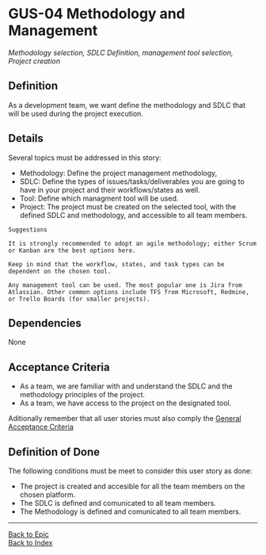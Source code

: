 # GUS-04 Methodology and Management
_Methodology selection, SDLC Definition, management tool selection, Project creation_

## Definition
As a development team, we want define the methodology and SDLC that will be used during the project execution.

## Details
Several topics must be addressed in this story:
* Methodology: Define the project management methodology,
* SDLC: Define the types of issues/tasks/deliverables you are going to have in your project and their workflows/states as well. 
* Tool: Define which managment tool will be used.
* Project: The project must be created on the selected tool, with the defined SDLC and methodology, and accessible to all team members.

```
Suggestions 

It is strongly recommended to adopt an agile methodology; either Scrum or Kanban are the best options here.

Keep in mind that the workflow, states, and task types can be dependent on the chosen tool.

Any management tool can be used. The most popular one is Jira from Atlassian. Other common options include TFS from Microsoft, Redmine, or Trello Boards (for smaller projects).
```

## Dependencies
None

## Acceptance Criteria
* As a team, we are familiar with and understand the SDLC and the methodology principles of the project.
* As a team, we have access to the project on the designated tool.

Aditionally remember that all user stories must also comply the [General Acceptance Criteria](../generalAcceptanceCriteria.md)

## Definition of Done
The following conditions must be meet to consider this user story as done:
* The project is created and accesible for all the team members on the chosen platform.
* The SDLC is defined and comunicated to all team members.
* The Methodology is defined and comunicated to all team members.

---
[Back to Epic](GEP-01-Release-Zero.md) <br>
[Back to Index](../../README.md)